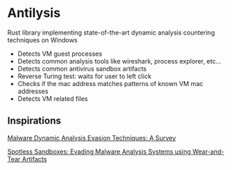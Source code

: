 # Antilysis

Rust library implementing state-of-the-art dynamic analysis countering techniques on Windows

- Detects VM guest processes
- Detects common analysis tools like wireshark, process explorer, etc...
- Detects common antivirus sandbox artifacts
- Reverse Turing test: waits for user to left click
- Checks if the mac address matches patterns of known VM mac addresses
- Detects VM related files 

## Inspirations

[Malware Dynamic Analysis Evasion Techniques:
A Survey](https://arxiv.org/pdf/1811.01190)

[Spotless Sandboxes: Evading Malware Analysis
Systems using Wear-and-Tear Artifacts](https://ieeexplore.ieee.org/stamp/stamp.jsp?tp=&arnumber=7958622)
